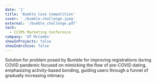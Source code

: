 ```yaml
---
date: '1'
title: 'Bumble Case Competition'
cover: './bumble-challenge.jpeg'
external: '/bumble_challenge.pdf'
tech:
  - CCIMS Marketing Conference
company: 'UT McCombs'
showInProjects: false
showInArchive: false
---
```


Solution for problem posed by Bumble for improving registrations during COVID pandemic focused on mimicking the flow of pre-COVID dating, emphasizing activity-based bonding, guiding users through a funnel of gradually increasing intimacy
